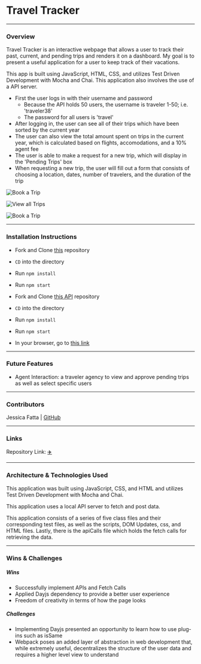 # Travel Tracker
-------
### Overview

Travel Tracker is an interactive webpage that allows a user to track their past, current, and pending trips and renders it on a dashboard. My goal is to present a useful application for a user to keep track of their vacations. 

This app is built using JavaScript, HTML, CSS, and utilizes Test Driven Development with Mocha and Chai. This application also involves the use of a API server.

- First the user logs in with their username and password
  - Because the API holds 50 users, the username is traveler 1-50; i.e. 'traveler38'
  - The password for all users is 'travel'
- After logging in, the user can see all of their trips which have been sorted by the current year
- The user can also view the total amount spent on trips in the current year, which is calculated based on flights, accomodations, and a 10% agent fee
- The user is able to make a request for a new trip, which will display in the 'Pending Trips' box
- When requesting a new trip, the user will fill out a form that consists of choosing a location, dates, number of travelers, and the duration of the trip

 
![Book a Trip](https://media.giphy.com/media/IIUBNICuVzCvY5tvov/giphy.gif)


![View all Trips](https://media.giphy.com/media/06f9nSDRfvXso0dAwI/giphy.gif)


![Book a Trip](https://media.giphy.com/media/kefPSWdVmtxJQqzt3c/giphy.gif)


---------
### Installation Instructions
 - Fork and Clone [this](https://github.com/JessFatta/travel-tracker) repository
 - `CD` into the directory
 - Run `npm install` 
 - Run `npm start`

 - Fork and Clone [this API](https://github.com/turingschool-examples/travel-tracker-api) repository
 - `CD` into the directory
 - Run `npm install` 
 - Run `npm start`

 - In your browser, go to [this link](http://localhost:8080/)


-----------

### Future Features

 - Agent Interaction: a traveler agency to view and approve pending trips as well as select specific users


---------

### Contributors

Jessica Fatta | [GitHub](https://github.com/JessFatta)

--------
### Links

Repository Link: [✈️](https://github.com/JessFatta/travel-tracker)

------------
### Architecture & Technologies Used
This application was built using JavaScript, CSS, and HTML and utilizes Test Driven Development with Mocha and Chai.

This application uses a local API server to fetch and post data.

This application consists of a series of five class files and their corresponding test files, as well as the scripts, DOM Updates, css, and HTML files. Lastly, there is the apiCalls file which holds the fetch calls for retrieving the data.

------------
### Wins & Challenges
##### Wins
- Successfully implement APIs and Fetch Calls
- Applied Dayjs dependency to provide a better user experience
- Freedom of creativity in terms of how the page looks

##### Challenges
- Implementing Dayjs presented an opportunity to learn how to use plug-ins such as isSame
- Webpack poses an added layer of abstraction in web development that, while extremely useful, decentralizes the structure of the user data and requires a higher level view to understand